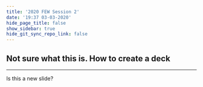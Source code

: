 ```yaml
---
title: '2020 FEW Session 2'
date: '19:37 03-03-2020'
hide_page_title: false
show_sidebar: true
hide_git_sync_repo_link: false
---
```


## Not sure what this is.  How to create a deck

___

Is this a new slide?